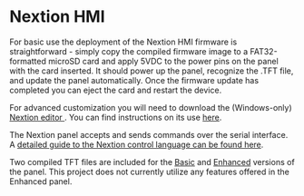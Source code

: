 # Nextion HMI

For basic use the deployment of the Nextion HMI firmware is straightforward - simply copy the compiled firmware image to a FAT32-formatted microSD card and apply 5VDC to the power pins on the panel with the card inserted.  It should power up the panel, recognize the .TFT file, and update the panel automatically.  Once the firmware update has completed you can eject the card and restart the device.

For advanced customization you will need to download the (Windows-only) [Nextion editor ](https://nextion.itead.cc/resource/download/nextion-editor/).  You can find instructions on its use [here](https://www.itead.cc/blog/nextion-editor-a-basic-introduction).

The Nextion panel accepts and sends commands over the serial interface.  A [detailed guide to the Nextion control language can be found here](https://www.itead.cc/wiki/Nextion_Instruction_Set).

Two compiled TFT files are included for the [Basic](https://github.com/aderusha/HASwitchPlate/raw/master/Nextion_HMI/HASwitchPlate.tft) and [Enhanced](https://github.com/aderusha/HASwitchPlate/raw/master/Nextion_HMI/HASwitchPlate-Enhanced.tft) versions of the panel.  This project does not currently utilize any features offered in the Enhanced panel.
